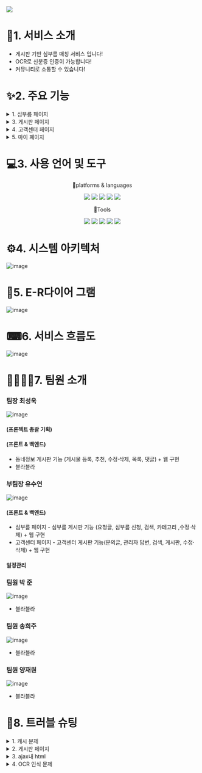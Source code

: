 
<img src="https://capsule-render.vercel.app/api?type=wave&color=525C86&height=auto&width=auto&section=header&text=carrot%20whip&fontSize=90" />	

# 👀1. 서비스 소개
* 게시판 기반 심부름 매칭 서비스 입니다!
* OCR로 신분증 인증이 가능합니다!
* 커뮤니티로 소통할 수 있습니다!

# ✨2. 주요 기능
<details>
<summary>
1. 심부름 페이지
</summary>
2. 토글 안 내용
</details>

<details>
<summary>
3. 게시판 페이지
</summary>
   토글 안 내용
</details>

<details>
<summary>
4. 고객센터 페이지
</summary>
   토글 안 내용
</details>

<details>
<summary>
5.  마이 페이지
</summary>
   토글 안 내용
</details>


# 💻3. 사용 언어 및 도구
<div align="center">
	<P>🎇platforms & languages </P>
	<img src="https://img.shields.io/badge/Java-007396?style=flat&logo=Java&logoColor=white" />
	<img src="https://img.shields.io/badge/HTML5-E34F26?style=flat&logo=HTML5&logoColor=white" />
	<img src="https://img.shields.io/badge/CSS3-1572B6?style=flat&logo=CSS3&logoColor=white" />
	<img src="https://img.shields.io/badge/oracle-F80000?style=flat&logo=oracle&logoColor=white"/>
	<img src="https://img.shields.io/badge/javascript-F7DF1E?style=flat&logo=javascript&logoColor=white"/>
</div>
<div align="center">
	<P>🔨Tools</P>
	<img src="https://img.shields.io/badge/eclipseide-525C86?style=flat&logo=eclipseide&logoColor=white"/>
	<img src="https://img.shields.io/badge/visualstudiocode-007ACC?style=flat&logo=visualstudiocode&logoColor=white"/>
	<img src="https://img.shields.io/badge/apachetomcat-F8DC75?style=flat&logo=apachetomcat&logoColor=white"/>
	<img src="https://img.shields.io/badge/github-181717?style=flat&logo=github&logoColor=white"/>
	<img src="https://img.shields.io/badge/python-776AB?style=flat&logo=python&logoColor=white"/>
</div>

# ⚙4. 시스템 아키텍처
![image](https://github.com/2023-SMHRD-IS-CLOUD-1/1stProject/assets/142488306/9572f985-d463-40de-8b96-3f39dd6ba167)

# 📜5. E-R다이어 그램
![image](https://github.com/2023-SMHRD-IS-CLOUD-1/1stProject/assets/142488306/9c42973f-e121-4e04-9131-96e4bac41623)

# ⌨6. 서비스 흐름도
![image](https://github.com/2023-SMHRD-IS-CLOUD-1/1stProject/assets/142488306/782209d1-23ee-4ff2-be25-ce8f2379296a)

# 👩‍💻👨‍💻7. 팀원 소개
### 팀장 최성욱
![image](https://github.com/2023-SMHRD-IS-CLOUD-1/1stProject/assets/142488306/df125952-8c3e-4480-afc4-7e377c95d282)
#### (프론젝트 총괄 기획)
#### (프론트 & 백엔드)
* 동네정보 게시판 기능 (게시물 등록, 추천, 수정·삭제, 목록, 댓글) + 웹 구현
* 블라블라
### 부팀장 유수연
![image](https://github.com/2023-SMHRD-IS-CLOUD-1/1stProject/assets/142488306/e34b8c8c-c265-4020-916e-9bfc07aa7c8e)
#### (프론트 & 백엔드)
* 심부름 페이지 - 심부름 게시판 기능 (요청글, 심부름 신청, 검색, 카테고리 ,수정·삭제) + 웹 구현
* 고객센터 페이지 - 고객센터 게시판 기능(문의글, 관리자 답변, 검색, 게시판, 수정·삭제) + 웹 구현
#### 일정관리
### 팀원 박 준
![image](https://github.com/2023-SMHRD-IS-CLOUD-1/1stProject/assets/142488306/dd9d1c03-cc00-46f7-a3a0-4752aa645211)
* 블라블라
### 팀원 송희주
![image](https://github.com/2023-SMHRD-IS-CLOUD-1/1stProject/assets/142488306/3feb55a5-0f81-4a38-a583-fe714f1f10dc)
* 블라블라
### 팀원 양재원
![image](https://github.com/2023-SMHRD-IS-CLOUD-1/1stProject/assets/142488306/a6192689-3b08-4cc9-aab0-de8dd94f12bc)
* 블라블라

# 🧨8. 트러블 슈팅
<details>
<summary>
  1. 캐시 문제
</summary>
   토글 안 내용
</details>

<details>
<summary>
  2. 게시판 페이지
</summary>
   검색 기능
</details>

<details>
<summary>
 3. ajax내 html
</summary>
   토글 안 내용
</details>

<details>
<summary>
  4. OCR 인식 문제
</summary>
   토글 안 내용
</details>
